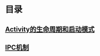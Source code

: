 # 目录

## [Activity的生命周期和启动模式](https://github.com/nullWolf007/Android/blob/master/android-develop-art/Activity%E7%9A%84%E7%94%9F%E5%91%BD%E5%91%A8%E6%9C%9F%E5%92%8C%E5%90%AF%E5%8A%A8%E6%A8%A1%E5%BC%8F.md)

## [IPC机制](https://github.com/nullWolf007/Android/blob/master/android-develop-art/IPC%E6%9C%BA%E5%88%B6.md)
